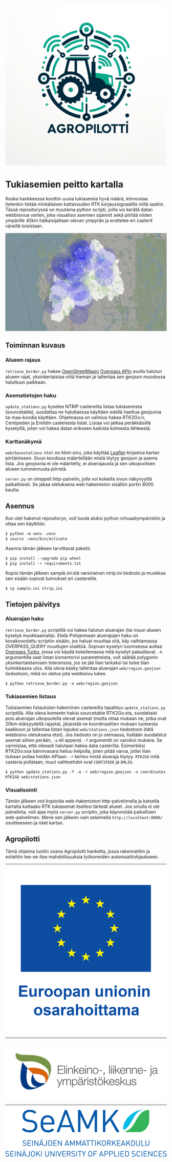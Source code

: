 [seamk_logo]:   /img/seamk_logo.svg
[ely_logo]:     /img/elyfi-logo.png
[euo_logo]:     /img/euo-logo.png 
[agrop_logo]:   /img/agropilotti-logo.png
[webview]:      /img/mapview.jpg

![agrop_logo]

# Tukiasemien peitto kartalla

Koska hankkeessa koottiin uusia tukiasemia hyvä määrä, kiinnostaa tietenkin tietää minkälaisen kattavuuden RTK korjaussignaalille niillä saatiin. Tässä repositoryssä on muutama python scripti, joilla voi kerätä datan webbisivua varten, joka visualisoi asemien sijainnit sekä piirtää niiden ympärille 40km halkaisijaltaan olevan ympyrän ja erottelee eri casterit väreillä toisistaan.

![webview]

## Toiminnan kuvaus

### Alueen rajaus

`retrieve_border.py` hakee [OpenStreetMapin](https://www.openstreetmap.org/) [Overpass APIn](https://wiki.openstreetmap.org/wiki/Overpass_API) avulla halutun alueen rajat, yksinkertaistaa niitä hieman ja tallentaa sen geojson muodossa haluttuun paikkaan. 

### Asematietojen haku

`update_stations.py` kyselee NTRIP castereilta listaa tukiasemista (sourcetable), suodattaa ne haluttaessa käyttäen edellä haettua geojsonia tai maa-koodia käyttäen. Ohjelmassa on valmius hakea RTK2Go:n, Centipeden ja Emlidin castereista listat. Listaa voi jatkaa peräkkäisillä kyselyillä, joten voi hakea datan erikseen kaikista kolmesta lähteestä.

### Karttanäkymä

`web/basestations.html` on html-sivu, joka käyttää [Leaflet](https://leafletjs.com/)-kirjastoa kartan piirtämiseen. Sivun koodissa määritellään mistä löytyy geojson ja asema lista. Jos geojsonia ei ole määritelty, ei aluerajausta ja sen ulkopuolisen alueen tummennusta piirretä.

`server.py` on simppeli http-palvelin, jolla voi kokeilla sivun näkyvyyttä paikallisesti. Se jakaa oletuksena web hakemiston sisällön portin 8000 kautta. 

## Asennus

Kun olet hakenut repositoryn, voit luoda aluksi python virtuaaliympäristön ja ottaa sen käyttöön.

```
$ python -m venv .venv
$ source .venv/bin/activate
```

Asenna tämän jälkeen tarvittavat paketit.

```
$ pip install --upgrade pip wheel
$ pip install -r requirements.txt
```

Kopioi tämän jälkeen sample.ini:stä varsinainen ntrip.ini tiedosto ja muokkaa sen sisään sopivat tunnukset eri castereille.

```
$ cp sample.ini ntrip.ini
```

## Tietojen päivitys

### Aluerajan haku

`retrieve_border.py` scriptillä voi hakea halutun aluerajan (tai muun alueen kyselyä muokkaamalla). Etelä-Pohjanmaan aluerajojen haku on kovakooodattu scriptiin sisään, jos haluat muuttaa sitä, käy vaihtamassa OVERPASS_QUERY muuttujen sisältöä. Sopivan kyselyn luomisessa auttaa [Overpass Turbo](https://overpass-turbo.eu/), jossa voi käydä kokeilemassa mitä kyselyt palauttavat. `-h` argumentilla saat listan komentorivi parametreista, voit säätää polygonin yksinkertaistamisen toleranssia, jos se jää liian tarkaksi tai tulee liian kulmikkaana ulos. Alla oleva käsky tallentaa aluerajan `web/region.geojson` tiedostoon, mikä on oletus jota webbisivu lukee.

```
$ python retrieve_border.py -o web/region.geojson
```

### Tukiasemien listaus

Tukiasemien listauksien hakeminen castereilta tapahtuu `update_stations.py` scriptillä. Alla oleva komento hakisi sourcetable RTK2Go:sta, suodattaisi pois aluerajan ulkopuolella olevat asemat (mutta ottaa mukaan ne, jotka ovat 20km etäisyydellä rajasta), järjestää ne koordinaattien mukaan luoteesta kaakkoon ja tallentaa listan lopuksi `web/stations.json` tiedostoon (tätä webbisivu oletuksena etsii). Jos tiedosto on jo olemassa, lisätään suodatetut asemat siihen perään, `-a` eli append. `-f` argumentti on varoiksi mukana. Se varmistaa, että oikeasti halutaan hakea data casterilta. Esimerkiksi RTK2Go:ssa bännivasara heiluu helpolla, joten pitää varoa, jottei liian tiuhaan pollaa heidän APIaan. `-r` kertoo mistä alueraja löytyy. `RTK2GO` mitä casteria pollataan, muut vaihtoehdot ovat `CENTIPEDE` ja `EMLID`.

```
$ python update_stations.py -f -a -r web/region.geojson -s coordinates RTK2GO web/stations.json
```

### Visualisointi

Tämän jälkeen voit kopioida web-hakemiston http-palvelimella ja katsella kartalta kattaako RTK tukiasemat itsellesi tärkeät alueet. Jos sinulla ei ole palvelinta, voit ajaa myös `server.py` scriptin, joka käynnistää paikallisen web-palvelimen. Mene sen jälkeen vain selaimella `http://localhost:8000/` osoitteeseen ja näet kartan.

## Agropilotti

Tämä ohjelma luotiin osana Agropilotti hanketta, jossa rakennettiin ja esiteltiin tee-se-itse mahdollisuuksia työkoneiden automaattiohjaukseen. 

---

![euo_logo]

---

![ely_logo]

---

![seamk_logo]
